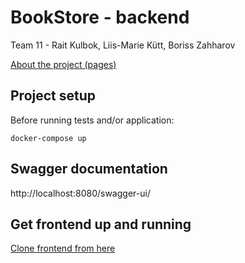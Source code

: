 # BookStore - backend
Team 11 - Rait Kulbok, Liis-Marie Kütt, Boriss Zahharov

[About the project (pages)](https://rakulb.pages.taltech.ee/iti0203-team11-website/index.html)

## Project setup
Before running tests and/or application:
```
docker-compose up
```

## Swagger documentation
http://localhost:8080/swagger-ui/

## Get frontend up and running
[Clone frontend from here](https://gitlab.cs.ttu.ee/rakulb/iti0203-2020-frontend-team11-bookstore.git)
